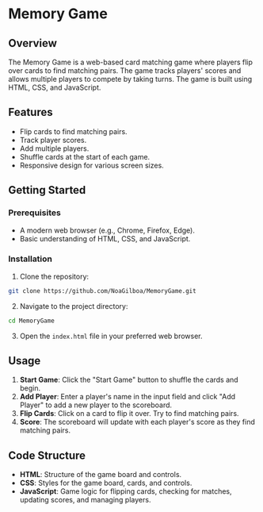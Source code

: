 # Memory Game

## Overview

The Memory Game is a web-based card matching game where players flip over cards to find matching pairs. The game tracks players' scores and allows multiple players to compete by taking turns. The game is built using HTML, CSS, and JavaScript.

## Features

- Flip cards to find matching pairs.
- Track player scores.
- Add multiple players.
- Shuffle cards at the start of each game.
- Responsive design for various screen sizes.

## Getting Started

### Prerequisites

- A modern web browser (e.g., Chrome, Firefox, Edge).
- Basic understanding of HTML, CSS, and JavaScript.

### Installation

1. Clone the repository:

```bash
git clone https://github.com/NoaGilboa/MemoryGame.git
```

2. Navigate to the project directory:

```bash
cd MemoryGame
```

3. Open the `index.html` file in your preferred web browser.

## Usage

1. **Start Game**: Click the "Start Game" button to shuffle the cards and begin.
2. **Add Player**: Enter a player's name in the input field and click "Add Player" to add a new player to the scoreboard.
3. **Flip Cards**: Click on a card to flip it over. Try to find matching pairs.
4. **Score**: The scoreboard will update with each player's score as they find matching pairs.

## Code Structure

- **HTML**: Structure of the game board and controls.
- **CSS**: Styles for the game board, cards, and controls.
- **JavaScript**: Game logic for flipping cards, checking for matches, updating scores, and managing players.

